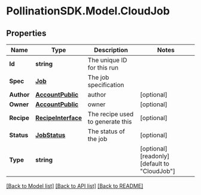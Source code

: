 
# PollinationSDK.Model.CloudJob

## Properties

Name | Type | Description | Notes
------------ | ------------- | ------------- | -------------
**Id** | **string** | The unique ID for this run | 
**Spec** | [**Job**](Job.md) | The job specification | 
**Author** | [**AccountPublic**](AccountPublic.md) | author | [optional] 
**Owner** | [**AccountPublic**](AccountPublic.md) | owner | [optional] 
**Recipe** | [**RecipeInterface**](RecipeInterface.md) | The recipe used to generate this  | [optional] 
**Status** | [**JobStatus**](JobStatus.md) | The status of the job | [optional] 
**Type** | **string** |  | [optional] [readonly] [default to "CloudJob"]

[[Back to Model list]](../README.md#documentation-for-models)
[[Back to API list]](../README.md#documentation-for-api-endpoints)
[[Back to README]](../README.md)

